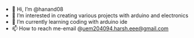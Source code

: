 - 👋 Hi, I’m @hanand08
- 👀 I’m interested in creating various projects with arduino and electronics
- 🌱 I’m currently learning coding with arduino ide
- 📫 How to reach me-email @uem204094.harsh.eee@gmail.com

<!---
hanand08/hanand08 is a ✨ special ✨ repository because its `README.md` (this file) appears on your GitHub profile.
You can click the Preview link to take a look at your changes.
--->
